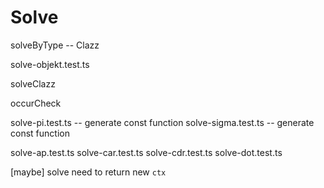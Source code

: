 # Solve

solveByType -- Clazz

solve-objekt.test.ts

solveClazz

occurCheck

solve-pi.test.ts -- generate const function
solve-sigma.test.ts -- generate const function

solve-ap.test.ts
solve-car.test.ts
solve-cdr.test.ts
solve-dot.test.ts

[maybe] solve need to return new `ctx`
